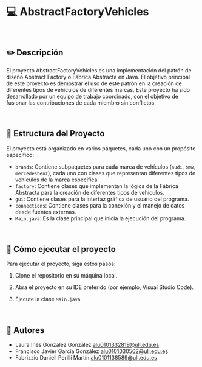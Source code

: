 # :computer: AbstractFactoryVehicles

<br />

## :pencil2: Descripción

El proyecto AbstractFactoryVehicles es una implementación del patrón de diseño Abstract Factory o Fábrica Abstracta en Java. El objetivo principal de este proyecto es demostrar el uso de este patrón en la creación de diferentes tipos de vehículos de diferentes marcas. Este proyecto ha sido desarrollado por un equipo de trabajo coordinado, con el objetivo de fusionar las contribuciones de cada miembro sin conflictos.

<br />

## :open_file_folder: Estructura del Proyecto

El proyecto está organizado en varios paquetes, cada uno con un propósito específico:

- `brands`: Contiene subpaquetes para cada marca de vehículos (`audi`, `bmw`, `mercedesbenz`), cada uno con clases que representan diferentes tipos de vehículos de la marca específica.
- `factory`: Contiene clases que implementan la lógica de la Fábrica Abstracta para la creación de diferentes tipos de vehículos.
- `gui`: Contiene clases para la interfaz gráfica de usuario del programa.
- `connections`: Contiene clases para la conexión y el manejo de datos desde fuentes externas.
- `Main.java`: Es la clase principal que inicia la ejecución del programa.

<br />

## :wrench: Cómo ejecutar el proyecto

Para ejecutar el proyecto, siga estos pasos:

  1. Clone el repositorio en su máquina local.

  2. Abra el proyecto en su IDE preferido (por ejemplo, Visual Studio Code).

  3. Ejecute la clase `Main.java`.


<br />

## :busts_in_silhouette: Autores

- Laura Inés González González alu0101332819@ull.edu.es
- Francisco Javier García González alu0101030562@ull.edu.es
- Fabrizzio Daniell Perilli Martín alu0101138589@ull.edu.es
